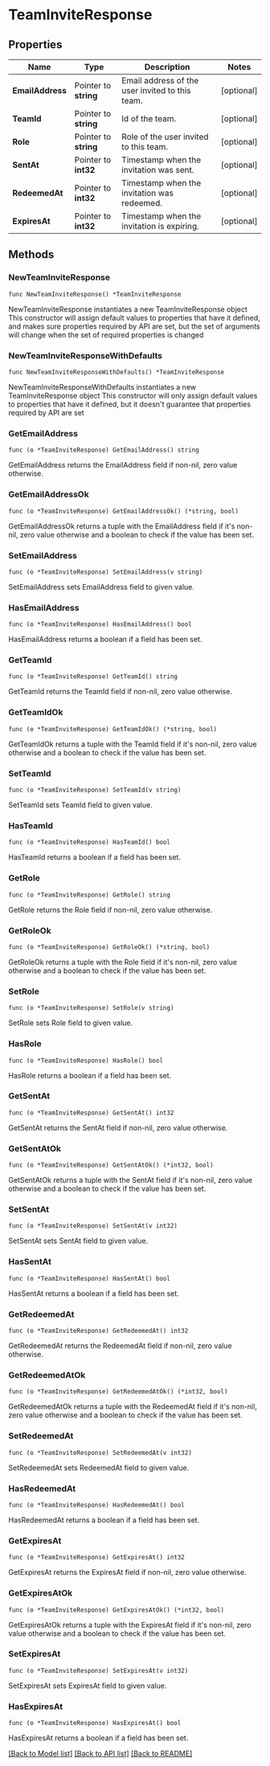 # TeamInviteResponse

## Properties

Name | Type | Description | Notes
------------ | ------------- | ------------- | -------------
**EmailAddress** | Pointer to **string** | Email address of the user invited to this team. | [optional] 
**TeamId** | Pointer to **string** | Id of the team. | [optional] 
**Role** | Pointer to **string** | Role of the user invited to this team. | [optional] 
**SentAt** | Pointer to **int32** | Timestamp when the invitation was sent. | [optional] 
**RedeemedAt** | Pointer to **int32** | Timestamp when the invitation was redeemed. | [optional] 
**ExpiresAt** | Pointer to **int32** | Timestamp when the invitation is expiring. | [optional] 

## Methods

### NewTeamInviteResponse

`func NewTeamInviteResponse() *TeamInviteResponse`

NewTeamInviteResponse instantiates a new TeamInviteResponse object
This constructor will assign default values to properties that have it defined,
and makes sure properties required by API are set, but the set of arguments
will change when the set of required properties is changed

### NewTeamInviteResponseWithDefaults

`func NewTeamInviteResponseWithDefaults() *TeamInviteResponse`

NewTeamInviteResponseWithDefaults instantiates a new TeamInviteResponse object
This constructor will only assign default values to properties that have it defined,
but it doesn't guarantee that properties required by API are set

### GetEmailAddress

`func (o *TeamInviteResponse) GetEmailAddress() string`

GetEmailAddress returns the EmailAddress field if non-nil, zero value otherwise.

### GetEmailAddressOk

`func (o *TeamInviteResponse) GetEmailAddressOk() (*string, bool)`

GetEmailAddressOk returns a tuple with the EmailAddress field if it's non-nil, zero value otherwise
and a boolean to check if the value has been set.

### SetEmailAddress

`func (o *TeamInviteResponse) SetEmailAddress(v string)`

SetEmailAddress sets EmailAddress field to given value.

### HasEmailAddress

`func (o *TeamInviteResponse) HasEmailAddress() bool`

HasEmailAddress returns a boolean if a field has been set.

### GetTeamId

`func (o *TeamInviteResponse) GetTeamId() string`

GetTeamId returns the TeamId field if non-nil, zero value otherwise.

### GetTeamIdOk

`func (o *TeamInviteResponse) GetTeamIdOk() (*string, bool)`

GetTeamIdOk returns a tuple with the TeamId field if it's non-nil, zero value otherwise
and a boolean to check if the value has been set.

### SetTeamId

`func (o *TeamInviteResponse) SetTeamId(v string)`

SetTeamId sets TeamId field to given value.

### HasTeamId

`func (o *TeamInviteResponse) HasTeamId() bool`

HasTeamId returns a boolean if a field has been set.

### GetRole

`func (o *TeamInviteResponse) GetRole() string`

GetRole returns the Role field if non-nil, zero value otherwise.

### GetRoleOk

`func (o *TeamInviteResponse) GetRoleOk() (*string, bool)`

GetRoleOk returns a tuple with the Role field if it's non-nil, zero value otherwise
and a boolean to check if the value has been set.

### SetRole

`func (o *TeamInviteResponse) SetRole(v string)`

SetRole sets Role field to given value.

### HasRole

`func (o *TeamInviteResponse) HasRole() bool`

HasRole returns a boolean if a field has been set.

### GetSentAt

`func (o *TeamInviteResponse) GetSentAt() int32`

GetSentAt returns the SentAt field if non-nil, zero value otherwise.

### GetSentAtOk

`func (o *TeamInviteResponse) GetSentAtOk() (*int32, bool)`

GetSentAtOk returns a tuple with the SentAt field if it's non-nil, zero value otherwise
and a boolean to check if the value has been set.

### SetSentAt

`func (o *TeamInviteResponse) SetSentAt(v int32)`

SetSentAt sets SentAt field to given value.

### HasSentAt

`func (o *TeamInviteResponse) HasSentAt() bool`

HasSentAt returns a boolean if a field has been set.

### GetRedeemedAt

`func (o *TeamInviteResponse) GetRedeemedAt() int32`

GetRedeemedAt returns the RedeemedAt field if non-nil, zero value otherwise.

### GetRedeemedAtOk

`func (o *TeamInviteResponse) GetRedeemedAtOk() (*int32, bool)`

GetRedeemedAtOk returns a tuple with the RedeemedAt field if it's non-nil, zero value otherwise
and a boolean to check if the value has been set.

### SetRedeemedAt

`func (o *TeamInviteResponse) SetRedeemedAt(v int32)`

SetRedeemedAt sets RedeemedAt field to given value.

### HasRedeemedAt

`func (o *TeamInviteResponse) HasRedeemedAt() bool`

HasRedeemedAt returns a boolean if a field has been set.

### GetExpiresAt

`func (o *TeamInviteResponse) GetExpiresAt() int32`

GetExpiresAt returns the ExpiresAt field if non-nil, zero value otherwise.

### GetExpiresAtOk

`func (o *TeamInviteResponse) GetExpiresAtOk() (*int32, bool)`

GetExpiresAtOk returns a tuple with the ExpiresAt field if it's non-nil, zero value otherwise
and a boolean to check if the value has been set.

### SetExpiresAt

`func (o *TeamInviteResponse) SetExpiresAt(v int32)`

SetExpiresAt sets ExpiresAt field to given value.

### HasExpiresAt

`func (o *TeamInviteResponse) HasExpiresAt() bool`

HasExpiresAt returns a boolean if a field has been set.


[[Back to Model list]](../README.md#documentation-for-models) [[Back to API list]](../README.md#documentation-for-api-endpoints) [[Back to README]](../README.md)


